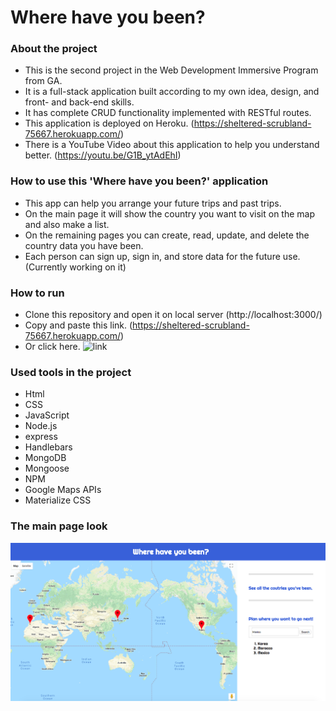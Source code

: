 # Where have you been?


### About the project

- This is the second project in the Web Development Immersive Program from GA.
- It is a full-stack application built according to my own idea, design, and front- and back-end skills.
- It has complete CRUD functionality implemented with RESTful routes.
- This application is deployed on Heroku.
  (https://sheltered-scrubland-75667.herokuapp.com/)
- There is a YouTube Video about this application to help you understand better.
  (https://youtu.be/G1B_ytAdEhI)


### How to use this 'Where have you been?' application

- This app can help you arrange your future trips and past trips.
- On the main page it will show the country you want to visit on the map and also make a list.
- On the remaining pages you can create, read, update, and delete the country data you have been.
- Each person can sign up, sign in, and store data for the future use. (Currently working on it)


### How to run

- Clone this repository and open it on local server (http://localhost:3000/)
- Copy and paste this link. (https://sheltered-scrubland-75667.herokuapp.com/)
- Or click here. ![link](https://sheltered-scrubland-75667.herokuapp.com/)


### Used tools in the project

 - Html
 - CSS
 - JavaScript
 - Node.js
 - express
 - Handlebars
 - MongoDB
 - Mongoose
 - NPM
 - Google Maps APIs
 - Materialize CSS


 ### The main page look

 ![main](main.png)
